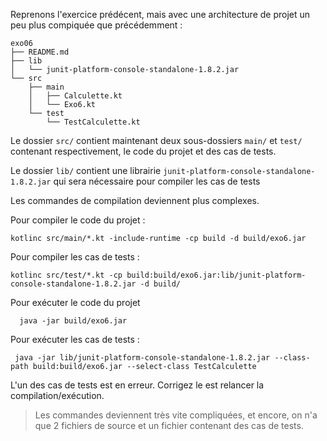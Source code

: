 Reprenons l'exercice prédécent, mais avec une architecture de projet un peu plus compiquée que précédemment :

	exo06
	├── README.md
	├── lib
	│   └── junit-platform-console-standalone-1.8.2.jar
	└── src
	    ├── main
	    │   ├── Calculette.kt
	    │   └── Exo6.kt
	    └── test
	        └── TestCalculette.kt


Le dossier `src/` contient maintenant deux sous-dossiers `main/` et `test/` contenant respectivement, le code du projet et des cas de tests.

Le dossier `lib/` contient une librairie `junit-platform-console-standalone-1.8.2.jar` qui sera nécessaire pour compiler les cas de tests

Les commandes de compilation deviennent plus complexes.


Pour compiler le code du projet :

	kotlinc src/main/*.kt -include-runtime -cp build -d build/exo6.jar

Pour compiler les cas de tests : 

	kotlinc src/test/*.kt -cp build:build/exo6.jar:lib/junit-platform-console-standalone-1.8.2.jar -d build/

Pour exécuter le code du projet

	  java -jar build/exo6.jar

Pour exécuter les cas de tests : 

	 java -jar lib/junit-platform-console-standalone-1.8.2.jar --class-path build:build/exo6.jar --select-class TestCalculette

L'un des cas de tests est en erreur. Corrigez le est relancer la compilation/exécution.


> Les commandes deviennent très vite compliquées, et encore, on n'a que 2 fichiers de source et un fichier contenant des cas de tests.

